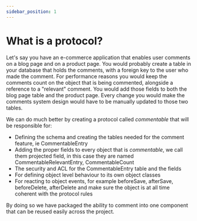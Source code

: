 ```yaml
---
sidebar_position: 1
---
```


# What is a protocol?
Let's say you have an e-commerce application that enables user comments on a blog page and on a product page. You would probably create a table in your database that holds the comments, with a foreign key to the user who made the comment. For performance reasons you would keep the comments count on the object that is being commented, alongside a reference to a "relevant" comment. You would add those fields to both the blog page table and the product page. Every change you would make the comments system design would have to be manually updated to those two tables.



We can do much better by creating a protocol called *commentable* that will be responsible for:

- Defining the schema and creating the tables needed for the comment feature, ie CommentableEntry
- Adding the proper fields to every object that is *commentable*, we call them projected field, in this case they are named CommentableRelevantEntry, CommentableCount
- The security and ACL for the CommentableEntry table and the fields 
- For defining object level behaviour to its own object classes
- For reacting to object events, for example beforeSave, afterSave, beforeDelete, afterDelete and make sure the object is at all time coherent with the protocol rules

By doing so we have packaged the ability to comment into one component that can be reused easily across the project.